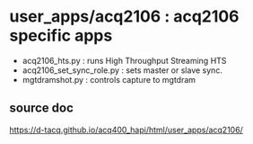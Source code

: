 # user_apps/acq2106 : acq2106 specific apps

* acq2106_hts.py : runs High Throughput Streaming HTS
* acq2106_set_sync_role.py : sets master or slave sync.
* mgtdramshot.py : controls capture to mgtdram

## source doc
https://d-tacq.github.io/acq400_hapi/html/user_apps/acq2106/

